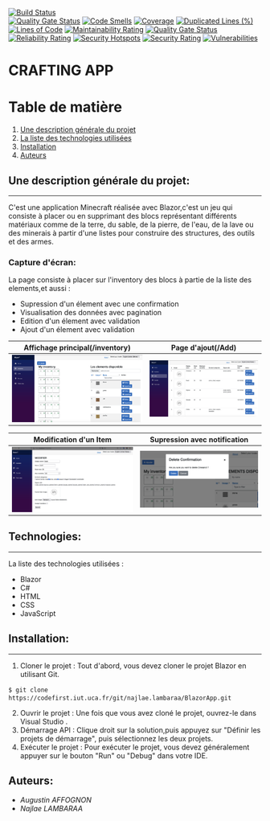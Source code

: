 [![Build Status](https://codefirst.iut.uca.fr/api/badges/najlae.lambaraa/BlazorApp/status.svg)](https://codefirst.iut.uca.fr/najlae.lambaraa/BlazorApp)  
[![Quality Gate Status](https://codefirst.iut.uca.fr/sonar/api/project_badges/measure?project=BlazorApp&metric=alert_status&token=2b2539745a19d7aab3edbdd1201aac24dbbc0c7a)](https://codefirst.iut.uca.fr/sonar/dashboard?id=BlazorApp)
[![Code Smells](https://codefirst.iut.uca.fr/sonar/api/project_badges/measure?project=BlazorApp&metric=code_smells&token=2b2539745a19d7aab3edbdd1201aac24dbbc0c7a)](https://codefirst.iut.uca.fr/sonar/dashboard?id=BlazorApp)
[![Coverage](https://codefirst.iut.uca.fr/sonar/api/project_badges/measure?project=BlazorApp&metric=coverage&token=2b2539745a19d7aab3edbdd1201aac24dbbc0c7a)](https://codefirst.iut.uca.fr/sonar/dashboard?id=BlazorApp)
[![Duplicated Lines (%)](https://codefirst.iut.uca.fr/sonar/api/project_badges/measure?project=BlazorApp&metric=duplicated_lines_density&token=2b2539745a19d7aab3edbdd1201aac24dbbc0c7a)](https://codefirst.iut.uca.fr/sonar/dashboard?id=BlazorApp)
[![Lines of Code](https://codefirst.iut.uca.fr/sonar/api/project_badges/measure?project=BlazorApp&metric=ncloc&token=2b2539745a19d7aab3edbdd1201aac24dbbc0c7a)](https://codefirst.iut.uca.fr/sonar/dashboard?id=BlazorApp)
[![Maintainability Rating](https://codefirst.iut.uca.fr/sonar/api/project_badges/measure?project=BlazorApp&metric=sqale_rating&token=2b2539745a19d7aab3edbdd1201aac24dbbc0c7a)](https://codefirst.iut.uca.fr/sonar/dashboard?id=BlazorApp)
[![Quality Gate Status](https://codefirst.iut.uca.fr/sonar/api/project_badges/measure?project=BlazorApp&metric=alert_status&token=2b2539745a19d7aab3edbdd1201aac24dbbc0c7a)](https://codefirst.iut.uca.fr/sonar/dashboard?id=BlazorApp)
[![Reliability Rating](https://codefirst.iut.uca.fr/sonar/api/project_badges/measure?project=BlazorApp&metric=reliability_rating&token=2b2539745a19d7aab3edbdd1201aac24dbbc0c7a)](https://codefirst.iut.uca.fr/sonar/dashboard?id=BlazorApp)
[![Security Hotspots](https://codefirst.iut.uca.fr/sonar/api/project_badges/measure?project=BlazorApp&metric=security_hotspots&token=2b2539745a19d7aab3edbdd1201aac24dbbc0c7a)](https://codefirst.iut.uca.fr/sonar/dashboard?id=BlazorApp)
[![Security Rating](https://codefirst.iut.uca.fr/sonar/api/project_badges/measure?project=BlazorApp&metric=security_rating&token=2b2539745a19d7aab3edbdd1201aac24dbbc0c7a)](https://codefirst.iut.uca.fr/sonar/dashboard?id=BlazorApp)
[![Vulnerabilities](https://codefirst.iut.uca.fr/sonar/api/project_badges/measure?project=BlazorApp&metric=vulnerabilities&token=2b2539745a19d7aab3edbdd1201aac24dbbc0c7a)](https://codefirst.iut.uca.fr/sonar/dashboard?id=BlazorApp)


# CRAFTING APP
 
# Table de matière 
1. [Une description générale du projet](#Une-description-générale-du-projet)
2. [La liste des technologies utilisées](#technologies)
3. [Installation](#installation)
3. [Auteurs](#auteurs)

## Une description générale du projet:
***
C'est une application Minecraft réalisée avec Blazor,c'est un jeu qui consiste à placer ou en supprimant des blocs représentant différents matériaux comme de la terre, du sable, de la pierre, de l'eau, de la lave ou des minerais à partir d'une listes pour construire des structures, des outils et des armes.
### Capture d'écran:
La page consiste à placer sur l'inventory des blocs à partie de la liste des elements,et aussi :
* Supression d'un élement avec une confirmation
* Visualisation des données avec pagination
* Edition d'un élement avec validation
* Ajout d'un élement avec validation 






Affichage principal(/inventory) | Page d'ajout(/Add)
:-: | :-:
<img src="Images/mineCraft.png" with=25%/>|<img src="Images/list.png" with=25%/>




Modification d'un Item | Supression avec notification
:-: | :-:
<img src="Images/modif.png" with=25%/>|<img src="Images/sup.png" with=25%/>
## Technologies:
***
La liste des technologies utilisées :
* Blazor
* C#
* HTML
* CSS
* JavaScript

## Installation:
***
1.  Cloner le projet : Tout d'abord, vous devez cloner le projet Blazor en utilisant Git.
```
$ git clone https://codefirst.iut.uca.fr/git/najlae.lambaraa/BlazorApp.git

```
2. Ouvrir le projet : Une fois que vous avez cloné le projet, ouvrez-le dans Visual Studio .
3. Démarrage API : Clique droit sur la solution,puis appuyez sur "Définir les projets de démarrage", puis sélectionnez les deux projets.
4. Exécuter le projet : Pour exécuter le projet, vous devez généralement appuyer sur le bouton "Run" ou "Debug" dans votre IDE. 
## Auteurs:
* *Augustin AFFOGNON* 
* *Najlae LAMBARAA*
